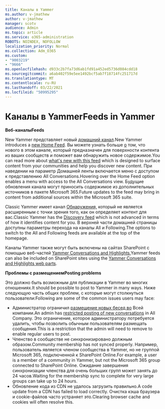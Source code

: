 ```yaml
---
title: Каналы в Yammer
ms.author: v-jmathew
author: v-jmathew
manager: scotv
audience: Admin
ms.topic: article
ms.service: o365-administration
ROBOTS: NOINDEX, NOFOLLOW
localization_priority: Normal
ms.collection: Adm_O365
ms.custom:
- "9003219"
- "9666"
ms.openlocfilehash: d933c2b7fa73d6ab1fd91a452ed5736d084cdd18
ms.sourcegitcommit: a6ab402f59e5ee1492bcf5ab7f18714fc251717d
ms.translationtype: MT
ms.contentlocale: ru-RU
ms.lasthandoff: 03/22/2021
ms.locfileid: "50995295"
---
```

# <a name="feeds-in-yammer"></a><span data-ttu-id="06fdb-102">Каналы в Yammer</span><span class="sxs-lookup"><span data-stu-id="06fdb-102">Feeds in Yammer</span></span>

<span data-ttu-id="06fdb-103">**Веб-каналы**</span><span class="sxs-lookup"><span data-stu-id="06fdb-103">**Feeds**</span></span>

<span data-ttu-id="06fdb-104">New Yammer представляет новый [домашний канал](https://support.microsoft.com/office/what-s-in-the-yammer-home-feed-8fff52dd-5b38-468c-b963-fa4c6a4f9254).</span><span class="sxs-lookup"><span data-stu-id="06fdb-104">New Yammer introduces a [new Home Feed](https://support.microsoft.com/office/what-s-in-the-yammer-home-feed-8fff52dd-5b38-468c-b963-fa4c6a4f9254).</span></span> <span data-ttu-id="06fdb-105">Вы можете узнать больше [о](https://techcommunity.microsoft.com/t5/yammer-blog/yammer-discovery-what-is-in-my-feed/ba-p/1596230) том, что нового в этом канале, который предназначен для поверхности контента из ваших сообществ и поможет вам обнаружить новое содержимое.</span><span class="sxs-lookup"><span data-stu-id="06fdb-105">You can read more about [what's new with this feed](https://techcommunity.microsoft.com/t5/yammer-blog/yammer-discovery-what-is-in-my-feed/ba-p/1596230) which is designed to surface content from your communities and help you discover new content.</span></span> <span data-ttu-id="06fdb-106">При наведении на параметр Домашней ленты включается меню с доступом к представлению All Conversations.</span><span class="sxs-lookup"><span data-stu-id="06fdb-106">Hovering over the Home Feed option enables a menu with access to the All Conversations view.</span></span> <span data-ttu-id="06fdb-107">Будущие обновления канала могут приносить содержимое из дополнительных источников в пакете Microsoft 365.</span><span class="sxs-lookup"><span data-stu-id="06fdb-107">Future updates to the feed may bring in content from additional sources within the Microsoft 365 suite.</span></span>

<span data-ttu-id="06fdb-108">Classic Yammer имеет канал [Обнаружения,](https://support.microsoft.com/office/what-s-in-the-yammer-discovery-feed-28ba9a79-2bde-4e7c-8420-db2296c3ca49) который не является расширенным с точки зрения того, как он определяет контент для вас.</span><span class="sxs-lookup"><span data-stu-id="06fdb-108">Classic Yammer has the [Discovery feed](https://support.microsoft.com/office/what-s-in-the-yammer-discovery-feed-28ba9a79-2bde-4e7c-8420-db2296c3ca49) which is not advanced in terms of how it identifies content for you.</span></span> <span data-ttu-id="06fdb-109">В верхней части домашней страницы доступны параметры перехода на каналы All и Following.</span><span class="sxs-lookup"><span data-stu-id="06fdb-109">The options to switch to the All and Following feeds are available at the top of the homepage.</span></span>

<span data-ttu-id="06fdb-110">Каналы Yammer также могут быть включены на сайтах SharePoint с помощью веб-частей [Yammer Conversations and Highlights.](https://support.microsoft.com/office/use-a-yammer-web-part-in-sharepoint-online-a53cfa0c-3d09-42c8-a286-1038a81c59da)</span><span class="sxs-lookup"><span data-stu-id="06fdb-110">Yammer feeds can also be included on SharePoint sites using the [Yammer Conversations and Highlights web parts](https://support.microsoft.com/office/use-a-yammer-web-part-in-sharepoint-online-a53cfa0c-3d09-42c8-a286-1038a81c59da).</span></span>

<span data-ttu-id="06fdb-111">**Проблемы с размещением**</span><span class="sxs-lookup"><span data-stu-id="06fdb-111">**Posting problems**</span></span>

<span data-ttu-id="06fdb-112">Это должно быть возможным для публикации в Yammer во многих отношениях.</span><span class="sxs-lookup"><span data-stu-id="06fdb-112">It should be possible to post to Yammer in many ways.</span></span> <span data-ttu-id="06fdb-113">Ниже следующую часть общих проблем, с которые могут столкнуться пользователи:</span><span class="sxs-lookup"><span data-stu-id="06fdb-113">Following are some of the common issues users may face:</span></span>

- <span data-ttu-id="06fdb-114">Администратор ограничил [размещение новых бесед во](https://support.microsoft.com/office/restrict-all-company-posts-in-yammer-3219d2ae-db15-4c9f-9dd2-28559ae39a97) Всей компании.</span><span class="sxs-lookup"><span data-stu-id="06fdb-114">An admin has [restricted posting of new conversations](https://support.microsoft.com/office/restrict-all-company-posts-in-yammer-3219d2ae-db15-4c9f-9dd2-28559ae39a97) in All Company.</span></span> <span data-ttu-id="06fdb-115">Это ограничение, которое администратору потребуется удалить, чтобы позволить обычным пользователям размещать сообщения.</span><span class="sxs-lookup"><span data-stu-id="06fdb-115">This is a restriction that the admin will need to remove to enable regular users to post.</span></span>
- <span data-ttu-id="06fdb-116">Членство в сообществе не синхронизировано должным образом.</span><span class="sxs-lookup"><span data-stu-id="06fdb-116">Community membership has not synced properly.</span></span> <span data-ttu-id="06fdb-117">Например, пользователь является членом сообщества в Yammer, но не группой Microsoft 365, подключенной к SharePoint Online.</span><span class="sxs-lookup"><span data-stu-id="06fdb-117">For example, a user is a member of a community in Yammer, but not the Microsoft 365 group connected to SharePoint Online.</span></span> <span data-ttu-id="06fdb-118">Ожидание завершения синхронизации членства для очень больших групп может занять до 24 часов.</span><span class="sxs-lookup"><span data-stu-id="06fdb-118">Waiting for the membership sync to complete for very large groups can take up to 24 hours.</span></span>
- <span data-ttu-id="06fdb-119">Обновление кода из CDN не удалось загрузить правильно.</span><span class="sxs-lookup"><span data-stu-id="06fdb-119">A code update from a CDN has failed to load correctly.</span></span> <span data-ttu-id="06fdb-120">Очистка кэша браузера и cookie-файлов часто устраняет это.</span><span class="sxs-lookup"><span data-stu-id="06fdb-120">Clearing browser cache and cookies will often resolve this.</span></span>
